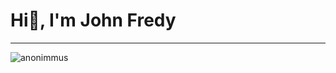 <div id="cabecera">
      <h1>Hi👋, I'm John Fredy</h1>
      <hr />
      <img
        src="https://media.giphy.com/media/ikONXvk02wQmY/giphy.gif"
        alt="anonimmus"
        />
</div>
